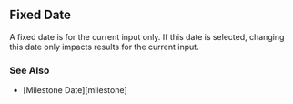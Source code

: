 ## Fixed Date

A fixed date is for the current input only. If this date is selected, changing 
this date only impacts results for the current input.

### See Also

* [Milestone Date][milestone]